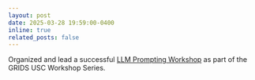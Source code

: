 ```yaml
---
layout: post
date: 2025-03-28 19:59:00-0400
inline: true
related_posts: false
---
```


Organized and lead a successful [LLM Prompting Workshop](https://www.linkedin.com/posts/navneetraju_ai-promptengineering-llms-activity-7316990902189674496-FoCt?utm_source=share&utm_medium=member_desktop&rcm=ACoAABEGt7gBya4pXWTy7UsWih0hq-34FEc9VlA) as part of the GRIDS USC Workshop Series. 